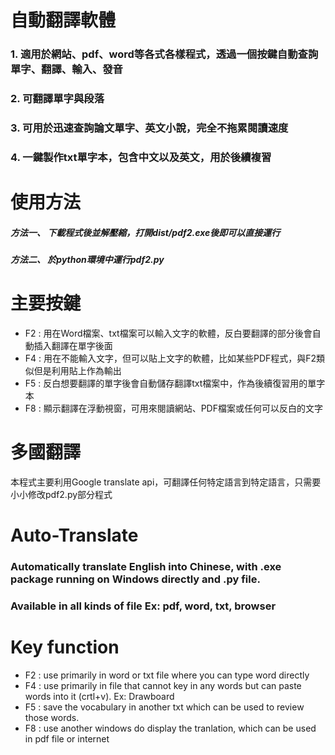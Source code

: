 # 自動翻譯軟體
### 1. 適用於網站、pdf、word等各式各樣程式，透過一個按鍵自動查詢單字、翻譯、輸入、發音
### 2. 可翻譯單字與段落
### 3. 可用於迅速查詢論文單字、英文小說，完全不拖累閱讀速度
### 4. 一鍵製作txt單字本，包含中文以及英文，用於後續複習
# 使用方法
##### 方法一、 下載程式後並解壓縮，打開dist/pdf2.exe後即可以直接運行
##### 方法二、 於python環境中運行pdf2.py
# 主要按鍵
* F2 : 用在Word檔案、txt檔案可以輸入文字的軟體，反白要翻譯的部分後會自動插入翻譯在單字後面
* F4 : 用在不能輸入文字，但可以貼上文字的軟體，比如某些PDF程式，與F2類似但是利用貼上作為輸出
* F5 : 反白想要翻譯的單字後會自動儲存翻譯txt檔案中，作為後續復習用的單字本
* F8 : 顯示翻譯在浮動視窗，可用來閱讀網站、PDF檔案或任何可以反白的文字
# 多國翻譯
本程式主要利用Google translate api，可翻譯任何特定語言到特定語言，只需要小小修改pdf2.py部分程式

# Auto-Translate
### Automatically translate English into Chinese, with .exe package running on Windows directly and .py file.
### Available in all kinds of file Ex: pdf, word, txt, browser
# Key function
* F2 : use primarily in word or txt file where you can type word directly
* F4 : use primarily in file that cannot key in any words but can paste words into it (crtl+v). Ex: Drawboard
* F5 : save the vocabulary in another txt which can be used to review those words.
* F8 : use another windows do display the tranlation, which can be used in pdf file or internet
